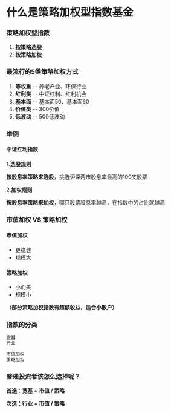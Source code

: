 # 什么是策略加权型指数基金

### 策略加权型指数

1. **按策略选股**
2.  **按策略加权**



### 最流行的5类策略加权方式

1. **等权重**    -- 养老产业、环保行业
2. **红利类**    -- 中证红利、红利机会
3. **基本面**    -- 基本面50、基本面60
4. **价值类**    -- 300价值
5. **低波动**    -- 500低波动



### 举例

#### 中证红利指数

1.**选股规则**

**按股息率策略来选股**，挑选沪深两市股息率最高的100支股票

2.**加权规则**

**按股息率策略来加权**，哪只股票股息率越高，在指数中的占比就越高



### 市值加权 VS 策略加权

#### 市值加权

+ 更稳健
+ 规模大

#### 策略加权

+ 小而美
+ 规模小

**（部分策略加权指数有超额收益，适合小散户）**



### 指数的分类

```tex
宽基
行业
```

```txt
市值加权
策略加权
```



### 普通投资者该怎么选择呢？

**首选：宽基 + 市值 / 策略**

**次选：行业 + 市值 / 策略**



